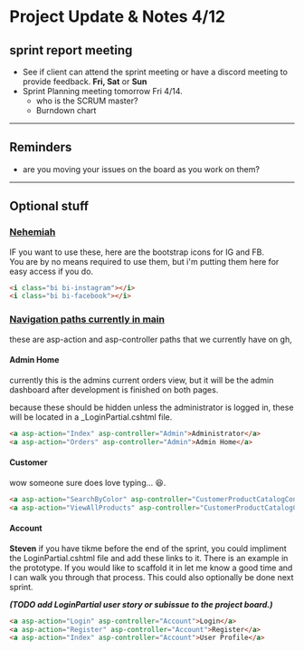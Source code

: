 # Project Update & Notes 4/12

## sprint report meeting

- See if client can attend the sprint meeting or have a discord meeting to provide feedback. **Fri, Sat** or **Sun**
- Sprint Planning meeting tomorrow Fri 4/14.
  - who is the SCRUM master?
  - Burndown chart

---
  
## Reminders

- are you moving your issues on the board as you work on them?

---

## Optional stuff

### <ins>Nehemiah</ins>

IF you want to use these, here are the bootstrap icons for IG and FB. <br />You are by no means required to use them, but i'm putting  them here for easy access if you do.

```html
<i class="bi bi-instagram"></i>
<i class="bi bi-facebook"></i>
```

### <ins>Navigation paths currently in main</ins>

these are asp-action and asp-controller paths that we currently have on gh,

#### Admin Home

currently this is the admins current orders view, but it will be the admin dashboard after development is finished on both pages.

because these should be hidden unless the administrator is logged in, these will be located in a _LoginPartial.cshtml file.

```html
<a asp-action="Index" asp-controller="Admin">Administrator</a>
<a asp-action="Orders" asp-controller="Admin">Admin Home</a>
```

#### Customer

wow someone sure does love typing... :laughing:.

```html
<a asp-action="SearchByColor" asp-controller="CustomerProductCatalogController"></a>
<a asp-action="ViewAllProducts" asp-controller="CustomerProductCatalogController"></a>
```

#### Account

**Steven** if you have tikme before the end of the sprint, you could impliment the LoginPartial.cshtml file and add these links to it. There is an example in the prototype. If you would like to scaffold it in let me know a good time and I can walk you through that process. This could also optionally be done next sprint. 

***(TODO add LoginPartial user story or subissue to the project board.)***

```html
<a asp-action="Login" asp-controller="Account">Login</a>
<a asp-action="Register" asp-controller="Account">Register</a>
<a asp-action="Index" asp-controller="Account">User Profile</a>
```
